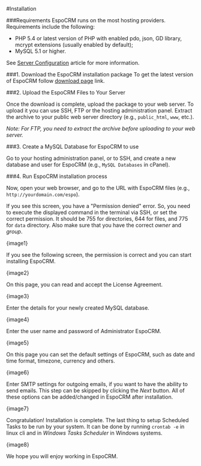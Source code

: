 #Installation

###Requirements
EspoCRM runs on the most hosting providers. Requirements include the following:

* PHP 5.4 or latest version of PHP with enabled pdo, json, GD library, mcrypt extensions (usually enabled by default);
* MySQL 5.1 or higher.

See [Server Configuration](administration/server-configuration.md) article for more information.

###1. Download the EspoCRM installation package
To get the latest version of EspoCRM follow [download page](http://www.espocrm.com/download/) link.

###2. Upload the EspoCRM Files to Your Server

Once the download is complete, upload the package to your web server. 
To upload it you can use SSH, FTP or the hosting administration panel.
Extract the archive to your public web server directory (e.g., `public_html`, `www`, etc.).

_Note: For FTP, you need to extract the archive before uploading to your web server._

###3. Create a MySQL Database for EspoCRM to use

Go to your hosting administration panel, or to SSH, and create a new database and user for EspoCRM (e.g., `MySQL Databases` in cPanel).

###4. Run EspoCRM installation process

Now, open your web browser, and go to the URL with EspoCRM files (e.g., `http://yourdomain.com/espo`).

If you see this screen, you have a "Permission denied" error. 
So, you need to execute the displayed command in the terminal via SSH, or set the correct permission. 
It should be 755 for directories, 644 for files, and 775 for `data` directory. 
Also make sure that you have the correct _owner_ and _group_.

{image1}

If you see the following screen, the permission is correct and you can start installing EspoCRM.

{image2}

On this page, you can read and accept the License Agreement.

{image3}

Enter the details for your newly created MySQL database.

{image4}

Enter the user name and password of Administrator EspoCRM.

{image5}

On this page you can set the default settings of EspoCRM, such as date and time format, timezone, currency and others.

{image6}

Enter SMTP settings for outgoing emails, if you want to have the ability to send emails. 
This step can be skipped by clicking the _Next_ button. 
All of these options can be added/changed in EspoCRM after installation.

{image7}

Congratulation! Installation is complete. 
The last thing to setup Scheduled Tasks to be run by your system. It can be done by running `crontab -e` in linux cli and in _Windows Tasks Scheduler_ in Windows systems.

{image8}

We hope you will enjoy working in EspoCRM.







